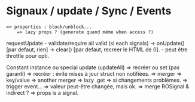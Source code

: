 <!DOCTYPE html>
<html lang="fr">
    <head>
        <meta charset="utf8"/>
        <title>LISS</title>
        <meta name="color-scheme" content="dark light">
        <meta name="viewport" content="width=device-width, initial-scale=1"/>
        <link   href="./index.css"  rel="stylesheet" blocking="render">
        <script  src="./index.js"  type="module"     blocking="render" async></script>
    </head>
    <body code-langs="js,bry">
        <main>

# Signaux / update / Sync / Events

    => properties : block/unblock...
        => lazy props ? (generate quand même when access ?)

requestUpdate
    - validate/require all valid (si each signals)
        -> onUpdate() [par defaut, rien]
        -> clear()    [par defaut, recreer le HTML de 0].
    - peut être throttle pour opti.

Constant instance ou special update (updateAll)
    => recréer ou set (pas garanti)
        => recréer : évite mises à jour struct non notifiées.
        => merger
            => key/value
            => another merger
            => lazy .get => si changements problèmes.
                => trigger event...
                => valeur peut-être changée, mais ok.
                    => merge ROSignal & indirect ?
                    => props is a signal.

</main>
    </body>
</html>